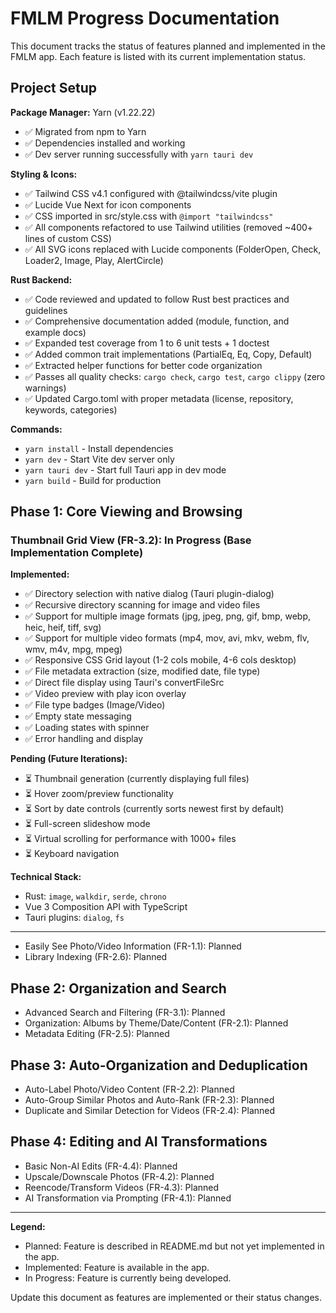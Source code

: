 # FMLM Progress Documentation

This document tracks the status of features planned and implemented in the FMLM app. Each feature is listed with its current implementation status.

## Project Setup

**Package Manager:** Yarn (v1.22.22)
- ✅ Migrated from npm to Yarn
- ✅ Dependencies installed and working
- ✅ Dev server running successfully with `yarn tauri dev`

**Styling & Icons:**
- ✅ Tailwind CSS v4.1 configured with @tailwindcss/vite plugin
- ✅ Lucide Vue Next for icon components
- ✅ CSS imported in src/style.css with `@import "tailwindcss"`
- ✅ All components refactored to use Tailwind utilities (removed ~400+ lines of custom CSS)
- ✅ All SVG icons replaced with Lucide components (FolderOpen, Check, Loader2, Image, Play, AlertCircle)

**Rust Backend:**
- ✅ Code reviewed and updated to follow Rust best practices and guidelines
- ✅ Comprehensive documentation added (module, function, and example docs)
- ✅ Expanded test coverage from 1 to 6 unit tests + 1 doctest
- ✅ Added common trait implementations (PartialEq, Eq, Copy, Default)
- ✅ Extracted helper functions for better code organization
- ✅ Passes all quality checks: `cargo check`, `cargo test`, `cargo clippy` (zero warnings)
- ✅ Updated Cargo.toml with proper metadata (license, repository, keywords, categories)

**Commands:**
- `yarn install` - Install dependencies
- `yarn dev` - Start Vite dev server only
- `yarn tauri dev` - Start full Tauri app in dev mode
- `yarn build` - Build for production

## Phase 1: Core Viewing and Browsing

### Thumbnail Grid View (FR-3.2): In Progress (Base Implementation Complete)

**Implemented:**
- ✅ Directory selection with native dialog (Tauri plugin-dialog)
- ✅ Recursive directory scanning for image and video files
- ✅ Support for multiple image formats (jpg, jpeg, png, gif, bmp, webp, heic, heif, tiff, svg)
- ✅ Support for multiple video formats (mp4, mov, avi, mkv, webm, flv, wmv, m4v, mpg, mpeg)
- ✅ Responsive CSS Grid layout (1-2 cols mobile, 4-6 cols desktop)
- ✅ File metadata extraction (size, modified date, file type)
- ✅ Direct file display using Tauri's convertFileSrc
- ✅ Video preview with play icon overlay
- ✅ File type badges (Image/Video)
- ✅ Empty state messaging
- ✅ Loading states with spinner
- ✅ Error handling and display

**Pending (Future Iterations):**
- ⏳ Thumbnail generation (currently displaying full files)
- ⏳ Hover zoom/preview functionality
- ⏳ Sort by date controls (currently sorts newest first by default)
- ⏳ Full-screen slideshow mode
- ⏳ Virtual scrolling for performance with 1000+ files
- ⏳ Keyboard navigation

**Technical Stack:**
- Rust: `image`, `walkdir`, `serde`, `chrono`
- Vue 3 Composition API with TypeScript
- Tauri plugins: `dialog`, `fs`

---

- Easily See Photo/Video Information (FR-1.1): Planned
- Library Indexing (FR-2.6): Planned

## Phase 2: Organization and Search

- Advanced Search and Filtering (FR-3.1): Planned
- Organization: Albums by Theme/Date/Content (FR-2.1): Planned
- Metadata Editing (FR-2.5): Planned

## Phase 3: Auto-Organization and Deduplication

- Auto-Label Photo/Video Content (FR-2.2): Planned
- Auto-Group Similar Photos and Auto-Rank (FR-2.3): Planned
- Duplicate and Similar Detection for Videos (FR-2.4): Planned

## Phase 4: Editing and AI Transformations

- Basic Non-AI Edits (FR-4.4): Planned
- Upscale/Downscale Photos (FR-4.2): Planned
- Reencode/Transform Videos (FR-4.3): Planned
- AI Transformation via Prompting (FR-4.1): Planned

---

**Legend:**
- Planned: Feature is described in README.md but not yet implemented in the app.
- Implemented: Feature is available in the app.
- In Progress: Feature is currently being developed.

Update this document as features are implemented or their status changes.
